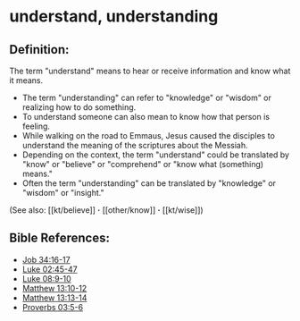 # understand, understanding #

## Definition: ##

The term "understand" means to hear or receive information and know what it means.

* The term "understanding" can refer to "knowledge" or "wisdom" or realizing how to do something.
* To understand someone can also mean to know how that person is feeling.
* While walking on the road to Emmaus, Jesus caused the disciples to understand the meaning of the scriptures about the Messiah.
* Depending on the context, the term "understand" could be translated by "know" or "believe" or "comprehend" or "know what (something) means."
* Often the term "understanding" can be translated by "knowledge" or "wisdom" or "insight."

(See also: [[kt/believe]] **·** [[other/know]] **·** [[kt/wise]])

## Bible References: ##

* [Job 34:16-17](en/tn/job/help/34/16)
* [Luke 02:45-47](en/tn/luk/help/02/45)
* [Luke 08:9-10](en/tn/luk/help/08/09)
* [Matthew 13:10-12](en/tn/mat/help/13/10)
* [Matthew 13:13-14](en/tn/mat/help/13/13)
* [Proverbs 03:5-6](en/tn/pro/help/03/05)